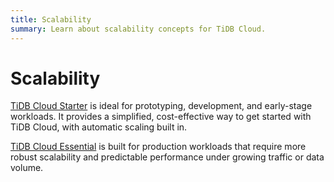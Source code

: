```yaml
---
title: Scalability
summary: Learn about scalability concepts for TiDB Cloud.
---
```


# Scalability

[TiDB Cloud Starter](/tidb-cloud/select-cluster-tier.md#tidb-cloud-starter) is ideal for prototyping, development, and early-stage workloads. It provides a simplified, cost-effective way to get started with TiDB Cloud, with automatic scaling built in.

[TiDB Cloud Essential](/tidb-cloud/select-cluster-tier.md#tidb-cloud-essential) is built for production workloads that require more robust scalability and predictable performance under growing traffic or data volume.